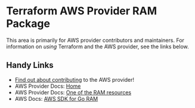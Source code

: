 # Terraform AWS Provider RAM Package

This area is primarily for AWS provider contributors and maintainers. For information on _using_ Terraform and the AWS provider, see the links below.


## Handy Links

* [Find out about contributing](../../../docs/contributing) to the AWS provider!
* AWS Provider Docs: [Home](https://registry.terraform.io/providers/hashicorp/aws/latest/docs)
* AWS Provider Docs: [One of the RAM resources](https://registry.terraform.io/providers/hashicorp/aws/latest/docs/resources/ram_principal_association)
* AWS Docs: [AWS SDK for Go RAM](https://docs.aws.amazon.com/sdk-for-go/api/service/ram/)
